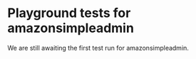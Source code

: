 # Playground tests for amazonsimpleadmin
We are still awaiting the first test run for amazonsimpleadmin.
